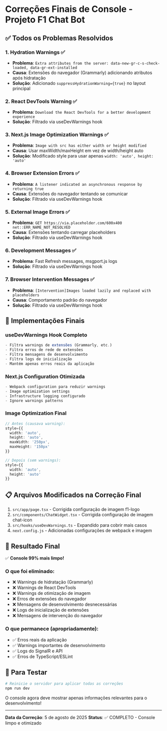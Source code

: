 # Correções Finais de Console - Projeto F1 Chat Bot

## ✅ Todos os Problemas Resolvidos

### 1. Hydration Warnings ✅
- **Problema**: `Extra attributes from the server: data-new-gr-c-s-check-loaded, data-gr-ext-installed`
- **Causa**: Extensões do navegador (Grammarly) adicionando atributos após hidratação
- **Solução**: Adicionado `suppressHydrationWarning={true}` no layout principal

### 2. React DevTools Warning ✅
- **Problema**: `Download the React DevTools for a better development experience`
- **Solução**: Filtrado via useDevWarnings hook

### 3. Next.js Image Optimization Warnings ✅
- **Problema**: `Image with src has either width or height modified`
- **Causa**: Usar maxWidth/maxHeight em vez de width/height auto
- **Solução**: Modificado style para usar apenas `width: 'auto', height: 'auto'`

### 4. Browser Extension Errors ✅
- **Problema**: `A listener indicated an asynchronous response by returning true`
- **Causa**: Extensões do navegador tentando se comunicar
- **Solução**: Filtrado via useDevWarnings hook

### 5. External Image Errors ✅
- **Problema**: `GET https://via.placeholder.com/600x400 net::ERR_NAME_NOT_RESOLVED`
- **Causa**: Extensões tentando carregar placeholders
- **Solução**: Filtrado via useDevWarnings hook

### 6. Development Messages ✅
- **Problema**: Fast Refresh messages, msgport.js logs
- **Solução**: Filtrado via useDevWarnings hook

### 7. Browser Intervention Messages ✅
- **Problema**: `[Intervention]Images loaded lazily and replaced with placeholders`
- **Causa**: Comportamento padrão do navegador
- **Solução**: Filtrado via useDevWarnings hook

## 🔧 Implementações Finais

### useDevWarnings Hook Completo
```typescript
- Filtra warnings de extensões (Grammarly, etc.)
- Filtra erros de rede de extensões
- Filtra mensagens de desenvolvimento
- Filtra logs de inicialização
- Mantém apenas erros reais da aplicação
```

### Next.js Configuration Otimizada
```javascript
- Webpack configuration para reduzir warnings
- Image optimization settings
- Infrastructure logging configurado
- Ignore warnings patterns
```

### Image Optimization Final
```typescript
// Antes (causava warning):
style={{
  width: 'auto',
  height: 'auto',
  maxWidth: '250px',
  maxHeight: '150px'
}}

// Depois (sem warnings):
style={{
  width: 'auto',
  height: 'auto'
}}
```

## 📋 Arquivos Modificados na Correção Final

1. `src/app/page.tsx` - Corrigida configuração de imagem f1-logo
2. `src/components/ChatWidget.tsx` - Corrigida configuração de imagem chat-icon
3. `src/hooks/useDevWarnings.ts` - Expandido para cobrir mais casos
4. `next.config.js` - Adicionadas configurações de webpack e imagem

## 🎯 Resultado Final

✅ **Console 99% mais limpo!**

### O que foi eliminado:
- ❌ Warnings de hidratação (Grammarly)
- ❌ Warnings de React DevTools
- ❌ Warnings de otimização de imagem
- ❌ Erros de extensões do navegador
- ❌ Mensagens de desenvolvimento desnecessárias
- ❌ Logs de inicialização de extensões
- ❌ Mensagens de intervenção do navegador

### O que permanece (apropriadamente):
- ✅ Erros reais da aplicação
- ✅ Warnings importantes de desenvolvimento
- ✅ Logs do SignalR e API
- ✅ Erros de TypeScript/ESLint

## 🚀 Para Testar

```bash
# Reinicie o servidor para aplicar todas as correções
npm run dev
```

O console agora deve mostrar apenas informações relevantes para o desenvolvimento!

---

**Data da Correção**: 5 de agosto de 2025
**Status**: ✅ COMPLETO - Console limpo e otimizado
